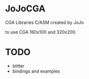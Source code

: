 # JoJoCGA
CGA Libraries C/ASM created by JoJo

to use CGA 160x100 and 320x200.

# TODO
* blitter
* bindings and examples
